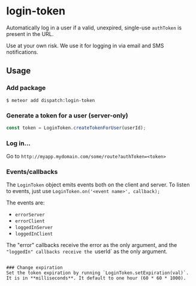 login-token
============

Automatically log in a user if a valid, unexpired, single-use `authToken` is present in the URL.

Use at your own risk. We use it for logging in via email and SMS notifications.

## Usage

### Add package
```
$ meteor add dispatch:login-token
```

### Generate a token for a user (server-only)
```js
const token = LoginToken.createTokenForUser(userId);
```

### Log in...
Go to `http://myapp.mydomain.com/some/route?authToken=<token>`

### Events/callbacks
The `LoginToken` object emits events both on the client and server. To listen to events, just use `LoginToken.on('<event name>', callback);`

The events are:

* `errorServer`
* `errorClient`
* `loggedInServer`
* `loggedInClient`

The "error" callbacks receive the error as the only argument, and the `"loggedIn" callbacks receive the `userId` as the only argument.
```

### Change expiration
Set the token expiration by running `LoginToken.setExpiration(val)`. It is in **milliseconds**. It default to one hour (60 * 60 * 1000).

